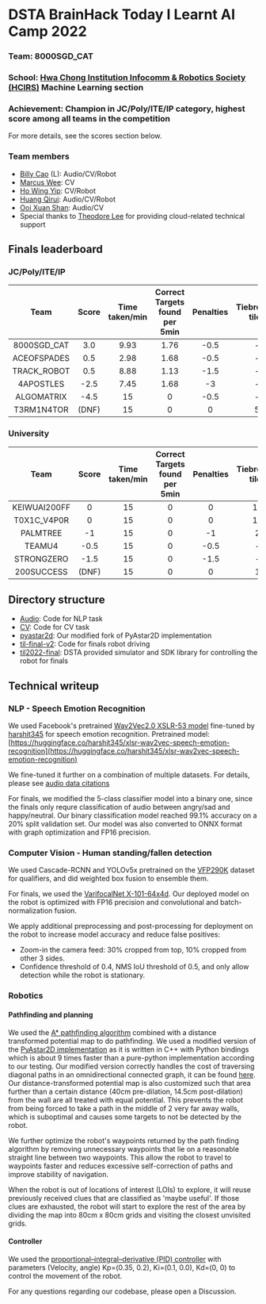 # DSTA BrainHack Today I Learnt AI Camp 2022
### Team: 8000SGD_CAT
### School: [Hwa Chong Institution Infocomm & Robotics Society (HCIRS)](https://github.com/hcirs) Machine Learning section
### Achievement: Champion in JC/Poly/ITE/IP category, highest score among all teams in the competition
For more details, see the scores section below.

### Team members
* [Billy Cao](https://github.com/aliencaocao) (L): Audio/CV/Robot
* [Marcus Wee](https://github.com/Marcushadow): CV
* [Ho Wing Yip](https://github.com/HoWingYip): CV/Robot
* [Huang Qirui](https://github.com/hqrui): Audio/CV/Robot
* [Ooi Xuan Shan](https://github.com/ooixs): Audio/CV
* Special thanks to [Theodore Lee](https://github.com/TheoLeeCJ) for providing cloud-related technical support


## Finals leaderboard
### JC/Poly/ITE/IP

|    Team     | Score | Time taken/min | Correct Targets found per 5min | Penalties | Tiebreaker tiles |
|:-----------:|:-----:|:--------------:|:------------------------------:|:---------:|:----------------:|
| 8000SGD_CAT |  3.0  |      9.93      |              1.76              |   -0.5    |        -         |
| ACEOFSPADES |  0.5  |      2.98      |              1.68              |   -0.5    |        -         |
| TRACK_ROBOT |  0.5  |      8.88      |              1.13              |   -1.5    |        -         |
|  4APOSTLES  | -2.5  |      7.45      |              1.68              |    -3     |        -         |
| ALGOMATRIX  | -4.5  |       15       |               0                |   -0.5    |        -         |
| T3RM1N4TOR  | (DNF) |       15       |               0                |     0     |        5         |

### University
|     Team     | Score | Time taken/min | Correct Targets found per 5min | Penalties | Tiebreaker tiles |
|:------------:|:-----:|:--------------:|:------------------------------:|:---------:|:----------------:|
| KEIWUAI200FF |   0   |       15       |               0                |     0     |        17        |
| T0X1C_V4P0R  |   0   |       15       |               0                |     0     |        13        |
|   PALMTREE   |  -1   |       15       |               0                |    -1     |        2         |
|    TEAMU4    | -0.5  |       15       |               0                |   -0.5    |        -         |
|  STRONGZERO  | -1.5  |       15       |               0                |   -1.5    |        -         |
|  200SUCCESS  | (DNF) |       15       |               0                |     0     |        1         |


## Directory structure

* [Audio](Audio): Code for NLP task
* [CV](CV): Code for CV task
* [pyastar2d](pyastar2d): Our modified fork of PyAstar2D implementation
* [til-final-v2](til-final-v2): Code for finals robot driving
* [til2022-final](til2022-final): DSTA provided simulator and SDK library for controlling the robot for finals

## Technical writeup

### NLP - Speech Emotion Recognition
We used Facebook's pretrained [Wav2Vec2.0 XSLR-53 model](https://huggingface.co/facebook/wav2vec2-large-xlsr-53) fine-tuned by [harshit345](https://huggingface.co/harshit345) for speech emotion recognition. Pretrained model: [https://huggingface.co/harshit345/xlsr-wav2vec-speech-emotion-recognition](https://huggingface.co/harshit345/xlsr-wav2vec-speech-emotion-recognition)

We fine-tuned it further on a combination of multiple datasets. For details, please see [audio data citations](Audio/data/citations.txt)

For finals, we modified the 5-class classifier model into a binary one, since the finals only requre classification of audio between angry/sad and happy/neutral. Our binary classification model reached 99.1% accuracy on a 20% split validation set. Our model was also converted to ONNX format with graph optimization and FP16 precision.

### Computer Vision - Human standing/fallen detection
We used Cascade-RCNN and YOLOv5x pretrained on the [VFP290K](https://github.com/DASH-Lab/VFP290K) dataset for qualifiers, and did weighted box fusion to ensemble them.

For finals, we used the [VarifocalNet X-101-64x4d](https://github.com/open-mmlab/mmdetection/blob/master/configs/vfnet/README.md). Our deployed model on the robot is optimized with FP16 precision and convolutional and batch-normalization fusion.

We apply additional preprocessing and post-processing for deployment on the robot to increase model accuracy and reduce false positives:
* Zoom-in the camera feed: 30% cropped from top, 10% cropped from other 3 sides.
* Confidence threshold of 0.4, NMS IoU threshold of 0.5, and only allow detection while the robot is stationary.

### Robotics
#### Pathfinding and planning
We used the [A* pathfinding algorithm](https://en.wikipedia.org/wiki/A*_search_algorithm) combined with a distance transformed potential map to do pathfinding. We used a modified version of the [PyAstar2D implementation](https://github.com/hjweide/pyastar2d) as it is written in C++ with Python bindings which is about 9 times faster than a pure-python implementation according to our testing. Our modified version correctly handles the cost of traversing diagonal paths in an omnidirectional connected graph, it can be found [here](https://github.com/aliencaocao/pyastar2d). Our distance-transformed potential map is also customized such that area further than a certain distance (40cm pre-dilation, 14.5cm post-dilation) from the wall are all treated with equal potential. This prevents the robot from being forced to take a path in the middle of 2 very far away walls, which is suboptimal and causes some targets to not be detected by the robot.

We further optimize the robot's waypoints returned by the path finding algorithm by removing unnecessary waypoints that lie on a reasonable straight line between two waypoints. This allow the robot to travel to waypoints faster and reduces excessive self-correction of paths and improve stability of navigation.

When the robot is out of locations of interest (LOIs) to explore, it will reuse previously received clues that are classified as 'maybe useful'. If those clues are exhausted, the robot will start to explore the rest of the area by dividing the map into 80cm x 80cm grids and visiting the closest unvisited grids.

#### Controller
We used the [proportional–integral–derivative (PID) controller](https://en.wikipedia.org/wiki/PID_controller) with parameters (Velocity, angle) Kp=(0.35, 0.2), Ki=(0.1, 0.0), Kd=(0, 0) to control the movement of the robot.

For any questions regarding our codebase, please open a Discussion.